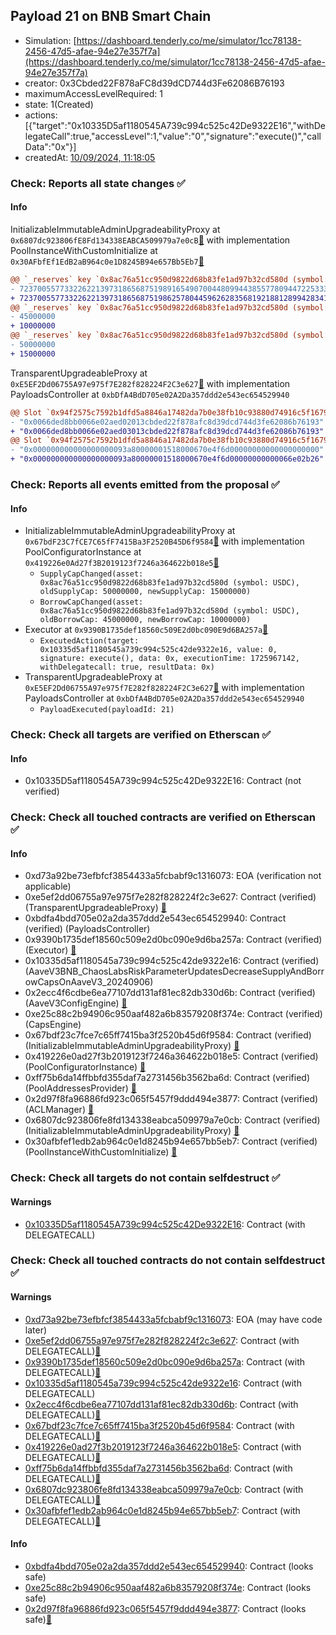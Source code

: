 ## Payload 21 on BNB Smart Chain

- Simulation: [https://dashboard.tenderly.co/me/simulator/1cc78138-2456-47d5-afae-94e27e357f7a](https://dashboard.tenderly.co/me/simulator/1cc78138-2456-47d5-afae-94e27e357f7a)
- creator: 0x3Cbded22F878aFC8d39dCD744d3Fe62086B76193
- maximumAccessLevelRequired: 1
- state: 1(Created)
- actions: [{"target":"0x10335D5af1180545A739c994c525c42De9322E16","withDelegateCall":true,"accessLevel":1,"value":"0","signature":"execute()","callData":"0x"}]
- createdAt: [10/09/2024, 11:18:05](https://bscscan.com/tx/0x3636c0628ddbe748bf588a3e3243e8046f3e70881842395360219f7aa696f555)

### Check: Reports all state changes :white_check_mark:

#### Info


InitializableImmutableAdminUpgradeabilityProxy at `0x6807dc923806fE8Fd134338EABCA509979a7e0cB`[:ghost:](https://github.com/bgd-labs/aave-address-book "AaveV3BNB.POOL") with implementation PoolInstanceWithCustomInitialize at `0x30AFbfEf1EdB2aB964c0e1D8245B94e657Bb5Eb7`[:ghost:](https://github.com/bgd-labs/aave-address-book "AaveV3BNB.POOL_IMPL")
```diff
@@ `_reserves` key `0x8ac76a51cc950d9822d68b83fe1ad97b32cd580d (symbol: USDC).configuration.data` @@
- 7237005577332262213973186568751989165490700448099443855778094472253335412044
+ 7237005577332262213973186568751986257804459626283568192188128994283415412044
@@ `_reserves` key `0x8ac76a51cc950d9822d68b83fe1ad97b32cd580d (symbol: USDC).configuration.data_decoded.borrowCap` @@
- 45000000
+ 10000000
@@ `_reserves` key `0x8ac76a51cc950d9822d68b83fe1ad97b32cd580d (symbol: USDC).configuration.data_decoded.supplyCap` @@
- 50000000
+ 15000000
```

TransparentUpgradeableProxy at `0xE5EF2Dd06755A97e975f7E282f828224F2C3e627`[:ghost:](https://github.com/bgd-labs/aave-address-book "GovernanceV3BNB.PAYLOADS_CONTROLLER") with implementation PayloadsController at `0xbDfA4BdD705e02A2Da357ddd2e543ec654529940`
```diff
@@ Slot `0x94f2575c7592b1dfd5a8846a17482da7b0e38fb10c93880d74916c5f16792464` @@
- "0x0066ded8bb0066e02aed02013cbded22f878afc8d39dcd744d3fe62086b76193"
+ "0x0066ded8bb0066e02aed03013cbded22f878afc8d39dcd744d3fe62086b76193"
@@ Slot `0x94f2575c7592b1dfd5a8846a17482da7b0e38fb10c93880d74916c5f16792465` @@
- "0x000000000000000000093a80000001518000670e4f6d00000000000000000000"
+ "0x000000000000000000093a80000001518000670e4f6d00000000000066e02b26"
```


### Check: Reports all events emitted from the proposal :white_check_mark:

#### Info

- InitializableImmutableAdminUpgradeabilityProxy at `0x67bdF23C7fCE7C65fF7415Ba3F2520B45D6f9584`[:ghost:](https://github.com/bgd-labs/aave-address-book "AaveV3BNB.POOL_CONFIGURATOR") with implementation PoolConfiguratorInstance at `0x419226e0Ad27f3B2019123f7246a364622b018e5`[:ghost:](https://github.com/bgd-labs/aave-address-book "AaveV3BNB.POOL_CONFIGURATOR_IMPL")
  - `SupplyCapChanged(asset: 0x8ac76a51cc950d9822d68b83fe1ad97b32cd580d (symbol: USDC), oldSupplyCap: 50000000, newSupplyCap: 15000000)`
  - `BorrowCapChanged(asset: 0x8ac76a51cc950d9822d68b83fe1ad97b32cd580d (symbol: USDC), oldBorrowCap: 45000000, newBorrowCap: 10000000)`
- Executor at `0x9390B1735def18560c509E2d0bc090E9d6BA257a`[:ghost:](https://github.com/bgd-labs/aave-address-book "AaveV3BNB.ACL_ADMIN, GovernanceV3BNB.EXECUTOR_LVL_1")
  - `ExecutedAction(target: 0x10335d5af1180545a739c994c525c42de9322e16, value: 0, signature: execute(), data: 0x, executionTime: 1725967142, withDelegatecall: true, resultData: 0x)`
- TransparentUpgradeableProxy at `0xE5EF2Dd06755A97e975f7E282f828224F2C3e627`[:ghost:](https://github.com/bgd-labs/aave-address-book "GovernanceV3BNB.PAYLOADS_CONTROLLER") with implementation PayloadsController at `0xbDfA4BdD705e02A2Da357ddd2e543ec654529940`
  - `PayloadExecuted(payloadId: 21)`

### Check: Check all targets are verified on Etherscan :white_check_mark:

#### Info

- 0x10335D5af1180545A739c994c525c42De9322E16: Contract (not verified) 

### Check: Check all touched contracts are verified on Etherscan :white_check_mark:

#### Info

- 0xd73a92be73efbfcf3854433a5fcbabf9c1316073: EOA (verification not applicable)
- 0xe5ef2dd06755a97e975f7e282f828224f2c3e627: Contract (verified) (TransparentUpgradeableProxy) [:ghost:](https://github.com/bgd-labs/aave-address-book "GovernanceV3BNB.PAYLOADS_CONTROLLER")
- 0xbdfa4bdd705e02a2da357ddd2e543ec654529940: Contract (verified) (PayloadsController) 
- 0x9390b1735def18560c509e2d0bc090e9d6ba257a: Contract (verified) (Executor) [:ghost:](https://github.com/bgd-labs/aave-address-book "AaveV3BNB.ACL_ADMIN, GovernanceV3BNB.EXECUTOR_LVL_1")
- 0x10335d5af1180545a739c994c525c42de9322e16: Contract (verified) (AaveV3BNB_ChaosLabsRiskParameterUpdatesDecreaseSupplyAndBorrowCapsOnAaveV3_20240906) 
- 0x2ecc4f6cdbe6ea77107dd131af81ec82db330d6b: Contract (verified) (AaveV3ConfigEngine) [:ghost:](https://github.com/bgd-labs/aave-address-book "AaveV3BNB.CONFIG_ENGINE")
- 0xe25c88c2b94906c950aaf482a6b83579208f374e: Contract (verified) (CapsEngine) 
- 0x67bdf23c7fce7c65ff7415ba3f2520b45d6f9584: Contract (verified) (InitializableImmutableAdminUpgradeabilityProxy) [:ghost:](https://github.com/bgd-labs/aave-address-book "AaveV3BNB.POOL_CONFIGURATOR")
- 0x419226e0ad27f3b2019123f7246a364622b018e5: Contract (verified) (PoolConfiguratorInstance) [:ghost:](https://github.com/bgd-labs/aave-address-book "AaveV3BNB.POOL_CONFIGURATOR_IMPL")
- 0xff75b6da14ffbbfd355daf7a2731456b3562ba6d: Contract (verified) (PoolAddressesProvider) [:ghost:](https://github.com/bgd-labs/aave-address-book "AaveV3BNB.POOL_ADDRESSES_PROVIDER")
- 0x2d97f8fa96886fd923c065f5457f9ddd494e3877: Contract (verified) (ACLManager) [:ghost:](https://github.com/bgd-labs/aave-address-book "AaveV3BNB.ACL_MANAGER")
- 0x6807dc923806fe8fd134338eabca509979a7e0cb: Contract (verified) (InitializableImmutableAdminUpgradeabilityProxy) [:ghost:](https://github.com/bgd-labs/aave-address-book "AaveV3BNB.POOL")
- 0x30afbfef1edb2ab964c0e1d8245b94e657bb5eb7: Contract (verified) (PoolInstanceWithCustomInitialize) [:ghost:](https://github.com/bgd-labs/aave-address-book "AaveV3BNB.POOL_IMPL")

### Check: Check all targets do not contain selfdestruct :white_check_mark:

#### Warnings

- [0x10335D5af1180545A739c994c525c42De9322E16](https://bscscan.com/address/0x10335D5af1180545A739c994c525c42De9322E16): Contract (with DELEGATECALL)

### Check: Check all touched contracts do not contain selfdestruct :white_check_mark:

#### Warnings

- [0xd73a92be73efbfcf3854433a5fcbabf9c1316073](https://bscscan.com/address/0xd73a92be73efbfcf3854433a5fcbabf9c1316073): EOA (may have code later)
- [0xe5ef2dd06755a97e975f7e282f828224f2c3e627](https://bscscan.com/address/0xe5ef2dd06755a97e975f7e282f828224f2c3e627): Contract (with DELEGATECALL)[:ghost:](https://github.com/bgd-labs/aave-address-book "GovernanceV3BNB.PAYLOADS_CONTROLLER")
- [0x9390b1735def18560c509e2d0bc090e9d6ba257a](https://bscscan.com/address/0x9390b1735def18560c509e2d0bc090e9d6ba257a): Contract (with DELEGATECALL)[:ghost:](https://github.com/bgd-labs/aave-address-book "AaveV3BNB.ACL_ADMIN, GovernanceV3BNB.EXECUTOR_LVL_1")
- [0x10335d5af1180545a739c994c525c42de9322e16](https://bscscan.com/address/0x10335d5af1180545a739c994c525c42de9322e16): Contract (with DELEGATECALL)
- [0x2ecc4f6cdbe6ea77107dd131af81ec82db330d6b](https://bscscan.com/address/0x2ecc4f6cdbe6ea77107dd131af81ec82db330d6b): Contract (with DELEGATECALL)[:ghost:](https://github.com/bgd-labs/aave-address-book "AaveV3BNB.CONFIG_ENGINE")
- [0x67bdf23c7fce7c65ff7415ba3f2520b45d6f9584](https://bscscan.com/address/0x67bdf23c7fce7c65ff7415ba3f2520b45d6f9584): Contract (with DELEGATECALL)[:ghost:](https://github.com/bgd-labs/aave-address-book "AaveV3BNB.POOL_CONFIGURATOR")
- [0x419226e0ad27f3b2019123f7246a364622b018e5](https://bscscan.com/address/0x419226e0ad27f3b2019123f7246a364622b018e5): Contract (with DELEGATECALL)[:ghost:](https://github.com/bgd-labs/aave-address-book "AaveV3BNB.POOL_CONFIGURATOR_IMPL")
- [0xff75b6da14ffbbfd355daf7a2731456b3562ba6d](https://bscscan.com/address/0xff75b6da14ffbbfd355daf7a2731456b3562ba6d): Contract (with DELEGATECALL)[:ghost:](https://github.com/bgd-labs/aave-address-book "AaveV3BNB.POOL_ADDRESSES_PROVIDER")
- [0x6807dc923806fe8fd134338eabca509979a7e0cb](https://bscscan.com/address/0x6807dc923806fe8fd134338eabca509979a7e0cb): Contract (with DELEGATECALL)[:ghost:](https://github.com/bgd-labs/aave-address-book "AaveV3BNB.POOL")
- [0x30afbfef1edb2ab964c0e1d8245b94e657bb5eb7](https://bscscan.com/address/0x30afbfef1edb2ab964c0e1d8245b94e657bb5eb7): Contract (with DELEGATECALL)[:ghost:](https://github.com/bgd-labs/aave-address-book "AaveV3BNB.POOL_IMPL")

#### Info

- [0xbdfa4bdd705e02a2da357ddd2e543ec654529940](https://bscscan.com/address/0xbdfa4bdd705e02a2da357ddd2e543ec654529940): Contract (looks safe)
- [0xe25c88c2b94906c950aaf482a6b83579208f374e](https://bscscan.com/address/0xe25c88c2b94906c950aaf482a6b83579208f374e): Contract (looks safe)
- [0x2d97f8fa96886fd923c065f5457f9ddd494e3877](https://bscscan.com/address/0x2d97f8fa96886fd923c065f5457f9ddd494e3877): Contract (looks safe)[:ghost:](https://github.com/bgd-labs/aave-address-book "AaveV3BNB.ACL_MANAGER")


